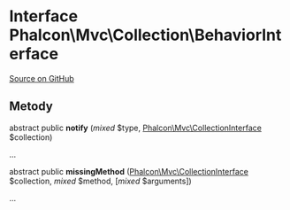 # Interface **Phalcon\\Mvc\\Collection\\BehaviorInterface**

<a href="https://github.com/phalcon/cphalcon/blob/master/phalcon/mvc/collection/behaviorinterface.zep" class="btn btn-default btn-sm">Source on GitHub</a>

## Metody

abstract public **notify** (*mixed* $type, [Phalcon\Mvc\CollectionInterface](/en/3.1.2/api/Phalcon_Mvc_CollectionInterface) $collection)

...

abstract public **missingMethod** ([Phalcon\Mvc\CollectionInterface](/en/3.1.2/api/Phalcon_Mvc_CollectionInterface) $collection, *mixed* $method, [*mixed* $arguments])

...